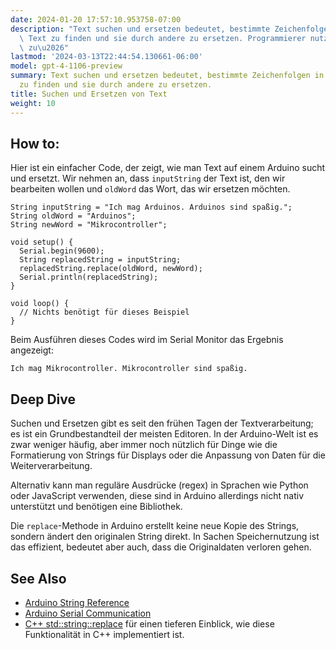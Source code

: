 ```yaml
---
date: 2024-01-20 17:57:10.953758-07:00
description: "Text suchen und ersetzen bedeutet, bestimmte Zeichenfolgen in einem\
  \ Text zu finden und sie durch andere zu ersetzen. Programmierer nutzen es, um Fehler\
  \ zu\u2026"
lastmod: '2024-03-13T22:44:54.130661-06:00'
model: gpt-4-1106-preview
summary: Text suchen und ersetzen bedeutet, bestimmte Zeichenfolgen in einem Text
  zu finden und sie durch andere zu ersetzen.
title: Suchen und Ersetzen von Text
weight: 10
---
```


## How to:
Hier ist ein einfacher Code, der zeigt, wie man Text auf einem Arduino sucht und ersetzt. Wir nehmen an, dass `inputString` der Text ist, den wir bearbeiten wollen und `oldWord` das Wort, das wir ersetzen möchten.

```arduino
String inputString = "Ich mag Arduinos. Arduinos sind spaßig.";
String oldWord = "Arduinos";
String newWord = "Mikrocontroller";

void setup() {
  Serial.begin(9600);
  String replacedString = inputString;
  replacedString.replace(oldWord, newWord);
  Serial.println(replacedString);
}

void loop() {
  // Nichts benötigt für dieses Beispiel
}
```
Beim Ausführen dieses Codes wird im Serial Monitor das Ergebnis angezeigt:
```
Ich mag Mikrocontroller. Mikrocontroller sind spaßig.
```

## Deep Dive
Suchen und Ersetzen gibt es seit den frühen Tagen der Textverarbeitung; es ist ein Grundbestandteil der meisten Editoren. In der Arduino-Welt ist es zwar weniger häufig, aber immer noch nützlich für Dinge wie die Formatierung von Strings für Displays oder die Anpassung von Daten für die Weiterverarbeitung.

Alternativ kann man reguläre Ausdrücke (regex) in Sprachen wie Python oder JavaScript verwenden, diese sind in Arduino allerdings nicht nativ unterstützt und benötigen eine Bibliothek.

Die `replace`-Methode in Arduino erstellt keine neue Kopie des Strings, sondern ändert den originalen String direkt. In Sachen Speichernutzung ist das effizient, bedeutet aber auch, dass die Originaldaten verloren gehen.

## See Also
- [Arduino String Reference](https://www.arduino.cc/reference/en/language/variables/data-types/string/functions/replace/)
- [Arduino Serial Communication](https://www.arduino.cc/reference/en/language/functions/communication/serial/) 
- [C++ std::string::replace](http://www.cplusplus.com/reference/string/string/replace/) für einen tieferen Einblick, wie diese Funktionalität in C++ implementiert ist.

